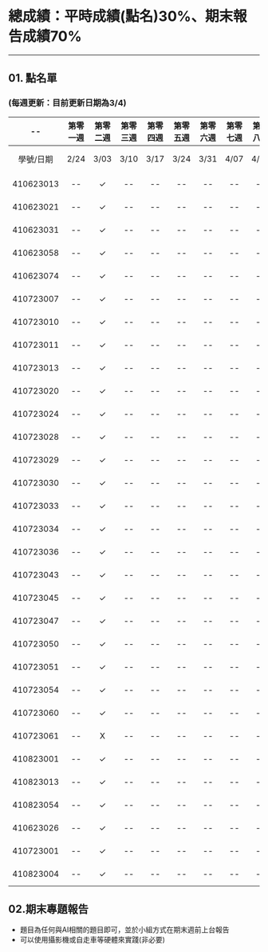 # 總成績：平時成績(點名)30%、期末報告成績70%
-----
## 01. 點名單
### (每週更新：目前更新日期為**3/4**)

| -- | 第零一週 | 第零二週 | 第零三週 | 第零四週 | 第零五週 | 第零六週 | 第零七週 | 第零八週 | 第零九週 | 第零十週 | 第十一週 | 第十二週 | 第十三週 | 第十四週 | 第十五週 | 第十六週 | 第十七週 | -- | 
| :----: | :----: | :----: | :----: | :----: | :----: | :----: | :----: | :----: | :----: | :----: | :----: | :----: | :----: | :----: | :----: | :----: | :----: | :----: | 
| 學號/日期 | 2/24 | 3/03 | 3/10 | 3/17 | 3/24 | 3/31 | 4/07 | 4/14 | 4/21 | 4/28 | 5/05 | 5/12 | 5/19 | 5/26 | 6/02 | 6/09 | 6/16	| 總計 | 
| 410623013	| --	| ✓	| -- | -- | -- | -- | -- | -- | -- | -- | -- | -- | -- | -- | -- | -- | -- | -- |														
| 410623021	| --	| ✓	| -- | -- | -- | -- | -- | -- | -- | -- | -- | -- | -- | -- | -- | -- | -- | -- |															
| 410623031	| --	| ✓	| -- | -- | -- | -- | -- | -- | -- | -- | -- | -- | -- | -- | -- | -- | -- | -- |	
| 410623058	| --	| ✓	| -- | -- | -- | -- | -- | -- | -- | -- | -- | -- | -- | -- | -- | -- | -- | -- |	
| 410623074	| --	| ✓	| -- | -- | -- | -- | -- | -- | -- | -- | -- | -- | -- | -- | -- | -- | -- | -- |	
| 410723007	| --	| ✓	| -- | -- | -- | -- | -- | -- | -- | -- | -- | -- | -- | -- | -- | -- | -- | -- |	
| 410723010	| --	| ✓	| -- | -- | -- | -- | -- | -- | -- | -- | -- | -- | -- | -- | -- | -- | -- | -- |	
| 410723011	| --	| ✓	| -- | -- | -- | -- | -- | -- | -- | -- | -- | -- | -- | -- | -- | -- | -- | -- |	
| 410723013	| --	| ✓	| -- | -- | -- | -- | -- | -- | -- | -- | -- | -- | -- | -- | -- | -- | -- | -- |	
| 410723020	| --	| ✓	| -- | -- | -- | -- | -- | -- | -- | -- | -- | -- | -- | -- | -- | -- | -- | -- |	
| 410723024	| --	| ✓	| -- | -- | -- | -- | -- | -- | -- | -- | -- | -- | -- | -- | -- | -- | -- | -- |	
| 410723028	| --	| ✓	| -- | -- | -- | -- | -- | -- | -- | -- | -- | -- | -- | -- | -- | -- | -- | -- |	
| 410723029	| --	| ✓	| -- | -- | -- | -- | -- | -- | -- | -- | -- | -- | -- | -- | -- | -- | -- | -- |	
| 410723030	| --	| ✓	| -- | -- | -- | -- | -- | -- | -- | -- | -- | -- | -- | -- | -- | -- | -- | -- |	
| 410723033	| --	| ✓	| -- | -- | -- | -- | -- | -- | -- | -- | -- | -- | -- | -- | -- | -- | -- | -- |	
| 410723034	| --	| ✓	| -- | -- | -- | -- | -- | -- | -- | -- | -- | -- | -- | -- | -- | -- | -- | -- |	
| 410723036	| --	| ✓	| -- | -- | -- | -- | -- | -- | -- | -- | -- | -- | -- | -- | -- | -- | -- | -- |	
| 410723043	| --	| ✓	| -- | -- | -- | -- | -- | -- | -- | -- | -- | -- | -- | -- | -- | -- | -- | -- |	
| 410723045	| --	| ✓	| -- | -- | -- | -- | -- | -- | -- | -- | -- | -- | -- | -- | -- | -- | -- | -- |	
| 410723047	| --	| ✓	| -- | -- | -- | -- | -- | -- | -- | -- | -- | -- | -- | -- | -- | -- | -- | -- |	
| 410723050	| --	| ✓	| -- | -- | -- | -- | -- | -- | -- | -- | -- | -- | -- | -- | -- | -- | -- | -- |	
| 410723051	| --	| ✓	| -- | -- | -- | -- | -- | -- | -- | -- | -- | -- | -- | -- | -- | -- | -- | -- |	
| 410723054	| --	| ✓	| -- | -- | -- | -- | -- | -- | -- | -- | -- | -- | -- | -- | -- | -- | -- | -- |	
| 410723060	| --	| ✓	| -- | -- | -- | -- | -- | -- | -- | -- | -- | -- | -- | -- | -- | -- | -- | -- |	
| 410723061	| --	| X	| -- | -- | -- | -- | -- | -- | -- | -- | -- | -- | -- | -- | -- | -- | -- | -- |	
| 410823001	| --	| ✓	| -- | -- | -- | -- | -- | -- | -- | -- | -- | -- | -- | -- | -- | -- | -- | -- |																
| 410823013	| --	| ✓	| -- | -- | -- | -- | -- | -- | -- | -- | -- | -- | -- | -- | -- | -- | -- | -- |																
| 410823054	| --	| ✓	| -- | -- | -- | -- | -- | -- | -- | -- | -- | -- | -- | -- | -- | -- | -- | -- |																
| 410623026	| --	| ✓	| -- | -- | -- | -- | -- | -- | -- | -- | -- | -- | -- | -- | -- | -- | -- | -- |																
| 410723001	| --	| ✓	| -- | -- | -- | -- | -- | -- | -- | -- | -- | -- | -- | -- | -- | -- | -- | -- |																
| 410823004	| --	| ✓	| -- | -- | -- | -- | -- | -- | -- | -- | -- | -- | -- | -- | -- | -- | -- | -- |	

## 02.期末專題報告
* 題目為任何與AI相關的題目即可，並於小組方式在期末週前上台報告
* 可以使用攝影機或自走車等硬體來實踐(非必要)
